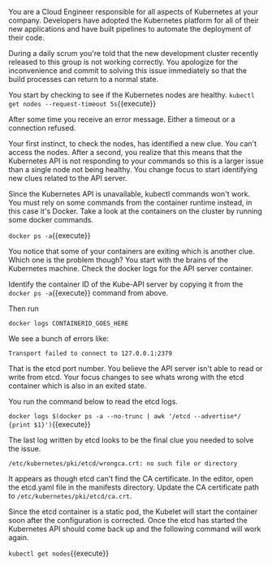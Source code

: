 You are a Cloud Engineer responsible for all aspects of Kubernetes at your
company. Developers have adopted the Kubernetes platform for all of their new
applications and have built pipelines to automate the deployment of their code.

During a daily scrum you're told that the new development cluster recently
released to this group is not working correctly. You apologize for the
inconvenience and commit to solving this issue immediately so that the build
processes can return to a normal state.

You start by checking to see if the Kubernetes nodes are healthy.
`kubectl get nodes --request-timeout 5s`{{execute}}

After some time you receive an error message. Either a timeout or a connection refused.

Your first instinct, to check the nodes, has identified a new clue. You can't
access the nodes. After a second, you realize that this means that the
Kubernetes API is not responding to your commands so this is a larger issue than
a single node not being healthy. You change focus to start identifying new clues
related to the API server.

Since the Kubernetes API is unavailable, kubectl commands won't work. You must
rely on some commands from the container runtime instead, in this case it's
Docker. Take a look at the containers on the cluster by running some docker commands.

`docker ps -a`{{execute}}

You notice that some of your containers are exiting which is another clue. Which
one is the problem though? You start with the brains of the Kubernetes
machine. Check the docker logs for the API server container.

Identify the container ID of the Kube-API server by copying it from the 
`docker ps -a`{{execute}} command from above.

Then run 

`docker logs CONTAINERID_GOES_HERE`

We see a bunch of errors like:

`Transport failed to connect to 127.0.0.1:2379`

That is the etcd port number. You believe the API server isn't able to read or
write from etcd. Your focus changes to see whats wrong with the etcd container
which is also in an exited state.

You run the command below to read the etcd logs.

`docker logs $(docker ps -a --no-trunc | awk '/etcd --advertise*/ {print $1}')`{{execute}}

The last log written by etcd looks to be the final clue you needed to solve the
issue. 

`/etc/kubernetes/pki/etcd/wrongca.crt: no such file or directory`

It appears as though etcd can't find the CA certificate. In the editor, open the
etcd.yaml file in the manifests directory. Update the CA certificate path to
`/etc/kubernetes/pki/etcd/ca.crt`.

Since the etcd container is a static pod, the Kubelet will start the container
soon after the configuration is corrected. Once the etcd has started the
Kubernetes API should come back up and the following command will work again.

`kubectl get nodes`{{execute}}